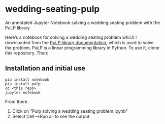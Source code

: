 # wedding-seating-pulp
An annotated Jupyter Notebook solving a wedding seating problem with the PuLP library

Here’s a notebook for solving a wedding seating problem which I downloaded from the [PuLP library documentation](https://www.coin-or.org/PuLP/CaseStudies/a_set_partitioning_problem.html), which is used to solve the problem.  PuLP is a linear programming library in Python.  To use it, clone this repository. Then:

## Installation and initial use
```
pip install notebook
pip install pulp
cd <this repo>
jupyter notebook

```
From there:
1. Click on "Pulp solving a wedding seating problem.ipynb"
2. Select Cell-->Run all to see the output.

